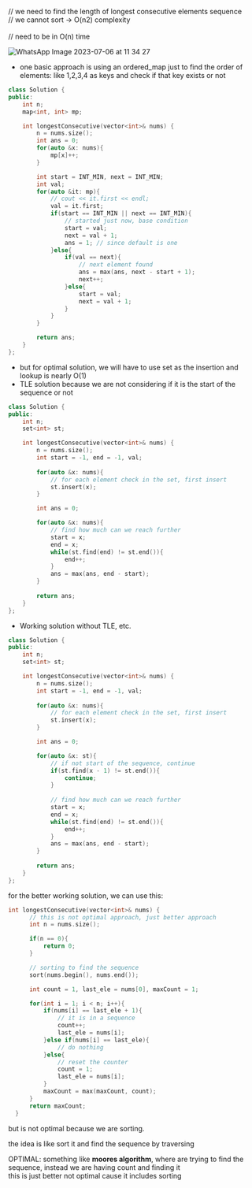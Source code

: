 // we need to find the length of longest consecutive elements sequence            
// we cannot sort -> O(n2) complexity                  
​                    
// need to be in O(n) time                  

![WhatsApp Image 2023-07-06 at 11 34 27](https://user-images.githubusercontent.com/73538974/251359031-b56c7226-9426-41ab-85b9-eeb71b53846b.jpg)

- one basic approach is using an ordered_map just to find the order of elements: like 1,2,3,4 as keys and check if that key exists or not

```c++
class Solution {
public:
    int n;
    map<int, int> mp;

    int longestConsecutive(vector<int>& nums) {
        n = nums.size(); 
        int ans = 0;
        for(auto &x: nums){
            mp[x]++;
        }    

        int start = INT_MIN, next = INT_MIN;
        int val;
        for(auto &it: mp){
            // cout << it.first << endl;
            val = it.first;
            if(start == INT_MIN || next == INT_MIN){
                // started just now, base condition
                start = val;
                next = val + 1;
                ans = 1; // since default is one
            }else{ 
                if(val == next){
                    // next element found
                    ans = max(ans, next - start + 1);
                    next++;
                }else{
                    start = val;
                    next = val + 1;
                }
            }
        }

        return ans;
    }
};
```

- but for optimal solution, we will have to use set as the insertion and lookup is nearly O(1)
- TLE solution because we are not considering if it is the start of the sequence or not
```c++
class Solution {
public:
    int n;
    set<int> st;

    int longestConsecutive(vector<int>& nums) {
        n = nums.size(); 
        int start = -1, end = -1, val;
        
        for(auto &x: nums){
            // for each element check in the set, first insert
            st.insert(x);
        }

        int ans = 0;

        for(auto &x: nums){
            // find how much can we reach further
            start = x;
            end = x;
            while(st.find(end) != st.end()){
                end++;
            }
            ans = max(ans, end - start);
        }
        
        return ans;
    }
};
```
- Working solution without TLE, etc.
```c++
class Solution {
public:
    int n;
    set<int> st;

    int longestConsecutive(vector<int>& nums) {
        n = nums.size(); 
        int start = -1, end = -1, val;
        
        for(auto &x: nums){
            // for each element check in the set, first insert
            st.insert(x);
        }

        int ans = 0;

        for(auto &x: st){
            // if not start of the sequence, continue
            if(st.find(x - 1) != st.end()){
                continue;
            }
            
            // find how much can we reach further
            start = x;
            end = x;
            while(st.find(end) != st.end()){
                end++;
            }
            ans = max(ans, end - start);
        }
        
        return ans;
    }
};
```
            
for the better working solution, we can use this:       
```c++
int longestConsecutive(vector<int>& nums) {
      // this is not optimal approach, just better approach
      int n = nums.size();

      if(n == 0){
          return 0;
      }

      // sorting to find the sequence
      sort(nums.begin(), nums.end());

      int count = 1, last_ele = nums[0], maxCount = 1;

      for(int i = 1; i < n; i++){
          if(nums[i] == last_ele + 1){
              // it is in a sequence
              count++;
              last_ele = nums[i];
          }else if(nums[i] == last_ele){
              // do nothing
          }else{
              // reset the counter
              count = 1;
              last_ele = nums[i];
          }
          maxCount = max(maxCount, count);
      }
      return maxCount;
  }
```
but is not optimal because we are sorting.      

the idea is like sort it and find the sequence by traversing      


OPTIMAL: something like **moores algorithm**, where are trying to find the sequence, instead we are having count and finding it        
this is just better not optimal cause it includes sorting       






